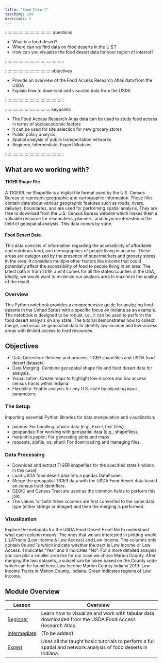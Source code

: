 ```yaml
---
title: "Food Desert"
teaching: 100
exercises: 5
---
```


:::::::::::::::::::::::::::::::::::::: questions 

- What is a food desert?
- Where can we find data on food deserts in the U.S.?
- How can you visualize the food desert data for your region of interest?

::::::::::::::::::::::::::::::::::::::::::::::::

::::::::::::::::::::::::::::::::::::: objectives

- Provide an overview of the Food Access Research Atlas data from the USDA
- Explain how to download and visualize data from the USDA

::::::::::::::::::::::::::::::::::::::::::::::::

::::::::::::::::::::::::::::::::::::: keypoints 

- The Food Access Research Atlas data can be used to study food access in terms of socioeconomic factors
- It can be used for site selection for new grocery stores
- Public policy analysis
- Spatial analysis of public transportation networks
- Beginner, Intermediate, Expert Modules

::::::::::::::::::::::::::::::::::::::::::::::::

## What are we working with?

#### TIGER Shape File
A TIGER/Line Shapefile is a digital file format used by the U.S. Census Bureau to represent geographic and cartographic information. These files contain data about various geographic features such as roads, rivers, railways, boundaries, and are used for performing spatial analysis. They are free to download from the U.S. Census Bureau website which makes them a valuable resource for researchers, planners, and anyone interested in the field of geospatial analysis. This data comes by state.

#### Food Desert Data
This data consists of information regarding the accessibility of affordable and nutritious food, and demographics of people living in an area. These areas are categorized by the presence of supermarkets and grocery stores in the area. It considers multiple other factors like income that could potentially affect the accessibility of food to people living in an area. The latest data is from 2019, and it comes for all the states/counties in the USA, ideally, we would want to minimize our analysis area to maximize the quality of the result.

### Overview
This Python notebook provides a comprehensive guide for analyzing food deserts in the United States with a specific focus on Indiana as an example. The notebook is designed to be robust, i.e., it can be used to perform the food desert analysis on any state. The tutorial demonstrates how to collect, merge, and visualize geospatial data to identify low-income and low-access areas with limited access to food resources.

## Objectives
- Data Collection: Retrieve and process TIGER shapefiles and USDA food desert datasets.
- Data Merging: Combine geospatial shape file and food desert data for analysis.
- Visualization: Create maps to highlight low-income and low access census tracts within Indiana.
- Flexibility: Enable analysis for any U.S. state by adjusting input parameters.

### The Setup
Importing essential Python libraries for data manipulation and visualization:
- pandas: For handling tabular data (e.g., Excel, text files).
- geopandas: For working with geospatial data (e.g., shapefiles).
- matplotlib.pyplot: For generating plots and maps.
- requests, zipfile, os, shutil: For downloading and managing files.

### Data Processing
- Download and extract TIGER shapefiles for the specified state (Indiana in this case).
- Load USDA food desert data into a pandas DataFrame.
- Merge the geospatial TIGER data with the USDA Food desert data based on census tract identifiers.
- GEOID and Census Tract are used as the common fields to perform this join.
- The values for both these columns are first converted to the same data type (either strings or integer) and then the merging is performed.

### Visualization
Explore the metadata for the USDA Food Desert Excel file to understand what each column means. The ones that we are interested in plotting would LILATracts (Low Income & Low Access) and Low Income. The columns only contain 0s and 1s which indicate whether the tract is Low Income or Low Access. 1 indicates "Yes" and 0 indicates "No". For a more detailed analysis, you can plot a smaller area like for our case we chose Marion County. After merging the two datasets, a subset can be taken based on the County code which can be found here. Low Income Marion County Indiana 2019: Low Income Tracts in Marion County, Indiana. Green Indicates regions of Low Income.

## Module Overview

| Lesson            | Overview                                                                                                   |
|-------------------|------------------------------------------------------------------------------------------------------------|
| <a href="https://colab.research.google.com/github/SpatialTurn/DataCollection-Notebooks/blob/main/Census/TIGER_FoodDesert_Tutorial.ipynb" target="_blank">Beginner</a> | Learn how to visualize and work with tabular data downloaded from the USDA Food Access Research Atlas. |
| [Intermediate]()  | (To be added)                                                                                              |
| <a href="https://colab.research.google.com/github/SpatialTurn/DataCollection-Notebooks/blob/main/Census/Expert/Grided_LILA_Analysis_Comparison.ipynb" target="_blank">Expert</a> | Uses all the taught basic tutorials to perform a full spatial and network analysis of food deserts in Indiana. |